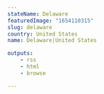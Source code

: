 ```yaml
---
stateName: Delaware
featuredImage: "1654110315"
slug: delaware
country: United States
name: Delaware|United States

outputs:
    - rss
    - html
    - browse

---
```

